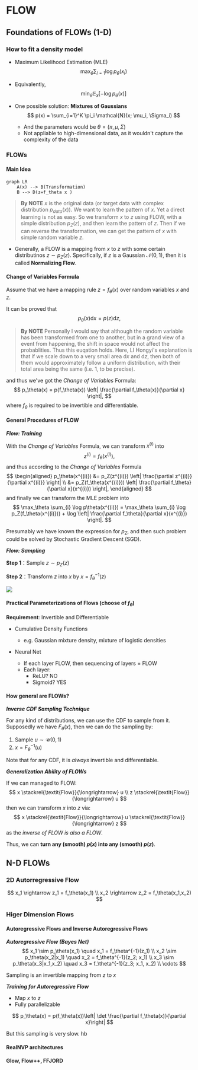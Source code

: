 # FLOW

## Foundations of FLOWs (1-D)

### How to fit a density model

- Maximum Likelihood Estimation (MLE)
  $$ \max_{\theta} \sum_{i=1} \log p_{\theta}(x_i) $$
- Equivalently,
  $$\min_\theta \mathbb{E}_x[-\log p_{\theta}(x)]$$

- One possible solution: **Mixtures of Gaussians**
  $$ p(x) = \sum_{i=1}^K \pi_i \mathcal{N}(x; \mu_i, \Sigma_i) $$
  - And the parameters would be $\theta = (\pi, \mu, \Sigma)$
  - Not appliable to high-dimensional data, as it wouldn't capture the complexity of the data

### FLOWs

#### Main Idea

```mermaid
graph LR
    A(x) --> B(Transformation)
    B --> D(z=f_theta x )
```

> **By NOTE**
> $x$ is the original data (or target data with complex distribution $p_{data}(x)$). We want to learn the pattern of $x$. Yet a direct learning is not as easy.
> So we transform $x$ to $z$ using FLOW, with a simple distribution $p_Z(z)$, and then learn the pattern of $z$. Then if we can reverse the transformation, we can get the pattern of $x$ with simple random variable $z$.

- Generally, a FLOW is a mapping from $x$ to $z$ with some certain distributinos $z\sim p_Z(z)$. Specifically, if $z$ is a Gaussian $\mathcal{N}(0,1)$, then it is called **Normalizing Flow**.

#### Change of Variables Formula

Assume that we have a mapping rule $z=f_\theta(x)$ over random variables $x$ and $z$. 

It can be proved that
$$
p_\theta(x) \mathrm{d}x = p(z) \mathrm{d}z,
$$

> **By NOTE**
> Personally I would say that although the random variable has been transformed from one to another, but in a grand view of a event from happening, the shift in space would not affect the probablities. Thus this euqation holds.
> Here, LI Hongyi's explanation is that if we scale down to a very small area $\mathrm{d}x$ and $\mathrm{d}z$, then both of them would approximately follow a uniform distribution, with their total area being the same (i.e. 1, to be precise).

and thus we've got the *Change of Variables* Formula:
$$
p_\theta(x) = p(f_\theta(x)) \left| \frac{\partial f_\theta(x)}{\partial x} \right|,
$$
where $f_\theta$ is required to be invertible and differentiable.

#### General Procedures of FLOW

***Flow: Training***

With the *Change of Variables* Formula, we can transform $x^{(i)}$ into
$$
z^{(i)} = f_\theta(x^{(i)}),
$$
and thus according to the *Change of Variables* Formula
$$
\begin{aligned}
p_\theta(x^{(i)}) &= p_Z(z^{(i)}) \left| \frac{\partial z^{(i)}}{\partial x^{(i)}} \right| \\
&= p_Z(f_\theta(x^{(i)})) \left| \frac{\partial f_\theta}{\partial x}(x^{(i)}) \right|,
\end{aligned}
$$
and finally we can transform the MLE problem into
$$
\max_\theta \sum_{i} \log p\theta(x^{(i)}) = \max_\theta \sum_{i} \log p_Z(f_\theta(x^{(i)})) + \log \left| \frac{\partial f_\theta}{\partial x}(x^{(i)}) \right|.
$$

Presumably we have known the expression for $p_Z$, and then such problem could be solved by Stochastic Gradient Descent (SGD).

***Flow: Sampling***

**Step 1**：Sample $z\sim p_Z(z)$

**Step 2**：Transform $z$ into $x$ by $x=f_\theta^{-1}(z)$

![](https://michael-1313341240.cos.ap-shanghai.myqcloud.com/202311171125601.png)

#### Practical Parameterizations of Flows (choose of $f_\theta$)

**Requirement**: Invertible and Differentiable

- Cumulative Density Functions
  - e.g. Gaussian mixture density, mixture of logistic densities

- Neural Net
  - If each layer FLOW, then sequencing of layers = FLOW
  - Each layer:
    - ReLU? NO
    - Sigmoid? YES

#### How general are FLOWs?

***Inverse CDF Sampling Technique***

For any kind of distributions, we can use the CDF to sample from it.
Supposedly we have $F_\theta(x)$, then we can do the sampling by: 
    
1. Sample $u\sim \mathcal{U}(0,1)$
2. $x = F_\theta^{-1}(u)$

Note that for any CDF, it is *always* invertible and differentiable.

***Generalization Ability of FLOWs***

If we can managed to FLOW:
$$
x \stackrel{\textit{Flow}}{\longrightarrow} u
\\
z \stackrel{\textit{Flow}}{\longrightarrow} u
$$then we can transform $x$ into $z$ via:
$$
x \stackrel{\textit{Flow}}{\longrightarrow} u \stackrel{\textit{Flow}}{\longrightarrow} z
$$ as the *inverse of FLOW is also a FLOW*.

Thus, we can **turn any (smooth) $p(x)$ into any (smooth) $p(z)$**.

## N-D FLOWs

### 2D Autorregressive Flow

$$
x_1 \rightarrow z_1  = f_\theta(x_1) \\
x_2 \rightarrow z_2  = f_\theta(x_1,x_2)
$$

### Higer Dimension Flows

#### Autoregressive Flows and Inverse Autoregressive Flows

***Autoregressive Flow (Bayes Net)***
$$
x_1 \sim p_\theta(x_1) \quad x_1 = f_\theta^{-1}(z_1)
\\ x_2 \sim p_\theta(x_2|x_1) \quad x_2 = f_\theta^{-1}(z_2; x_1)
\\ x_3 \sim p_\theta(x_3|x_1,x_2) \quad x_3 = f_\theta^{-1}(z_3; x_1, x_2)
\\ \cdots
$$

Sampling is an invertible mapping from $z$ to $x$

***Training for Autoregressive Flow***

- Map $x$ to $z$
- Fully parallelizable

$$
p_\theta(x) = p(f_\theta(x))\left| \det \frac{\partial f_\theta(x)}{\partial x}\right|
$$

But this sampling is very slow.  hb

#### RealNVP architectures

#### Glow, Flow++, FFJORD



